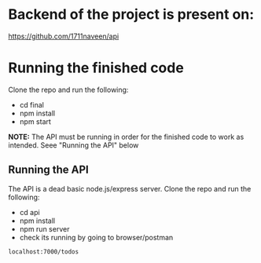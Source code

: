 # Backend of the project is present on:
https://github.com/1711naveen/api

# Running the finished code

Clone the repo and run the following:

- cd final
- npm install
- npm start

**NOTE:** The API must be running in order for the finished code to work as intended. Seee "Running the API" below

## Running the API

The API is a dead basic node.js/express server. Clone the repo and run the following:

- cd api
- npm install
- npm run server
- check its running by going to browser/postman

```
localhost:7000/todos

```
